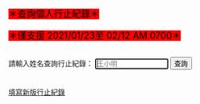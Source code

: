 <html>
<head>
<meta charset="UTF-8" />
<script type="text/javascript">
</script>
</head>
<body>
<font size="4" color="#000000" style= "background:red">＊查詢個人行止紀錄＊</font><br><br> 
<font size="4" color="#000000" style= "background:red">＊僅支援 2021/01/23至 02/12 AM 0700＊</font><br><br> 
  
請輸入姓名查詢行止紀錄：
<input type="text" id="name" placeholder="王小明" size="15" autofocus/>
<input type="button" name="list" value="查詢" onclick="result();"> <!--  all.js -->
<br><br>  
<a href="https://forms.gle/WQoWT3PZ2hjiFBkU8">填寫新版行止紀錄</a><br>
<font size="1"><span id="result"></span></font><br>
<script src="./old.js"></script>

</body>
</html>
